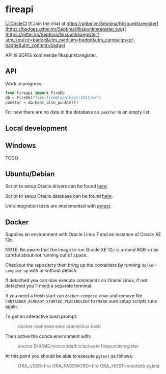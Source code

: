 # fireapi


[![CircleCI](https://circleci.com/gh/Septima/fikspunktsregister.svg?style=svg)](https://circleci.com/gh/Septima/fikspunktsregister) [![Join the chat at https://gitter.im/Septima/fikspunktsregister](https://badges.gitter.im/Septima/fikspunktsregister.svg)](https://gitter.im/Septima/fikspunktsregister?utm_source=badge&utm_medium=badge&utm_campaign=pr-badge&utm_content=badge)

API til SDFEs kommende fikspunktsregister.

## API
Work in progress:
```python
from fireapi import FireDb
db = FireDb("fire:fire@localhost:1521/xe")
punkter = db.hent_alle_punkter()
```

For now there are no data in the database so `punkter` is an empty list.

## Local development

## Windows

TODO

## Ubuntu/Debian

Script to setup Oracle drivers can be found [here](misc/debian).

Script to setup Oracle database can be found [here](misc/oracle).

Unit/integration tests are implemented with [pytest](https://pytest.org).

## Docker

Supplies an environment with Oracle Linux 7 and an instance of Oracle XE 12c.

NOTE: Be aware that the image to run Oracle XE 12c is around 8GB so be careful about not running out of space.

Checkout the repository then bring up the containers by running `docker-compose up` with or without detach.

If detached you can now execute commands on Oracle Linux, if not detached you'll need a separate terminal.

If you need a fresh start run `docker-compose down` and remove file `CONTAINER_ALREADY_STARTED_PLACEHOLDER` to make sure setup scripts runs again.

To get an interactive bash prompt:

> docker-compose exec oraclelinux bash

Then active the conda environment with:

> source $HOME/miniconda/bin/activate fikspunktsregister

At this point you should be able to execute `pytest` as follows:

> ORA_USER=fire ORA_PASSWORD=fire ORA_HOST=oracledb pytest
